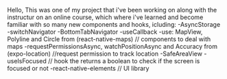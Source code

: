 Hello,
This was one of my project that i've been working on along with the instructur on an online course, 
which where i've learned and become familiar with so many new components and hooks, icluding: 
-AsyncStorage
-switchNavigator
-BottomTabNavigator
-useCallback
-use: MapView, Polyline and Circle from (react-native-maps) // components to deal with maps
-requestPermissionsAsync, watchPositionAsync and Accuracy from (expo-location) //request permission to track location
-SafeAreaView 
-useIsFocused // hook the returns a boolean to check if the screen is focused or not
-react-native-elements // UI library 
